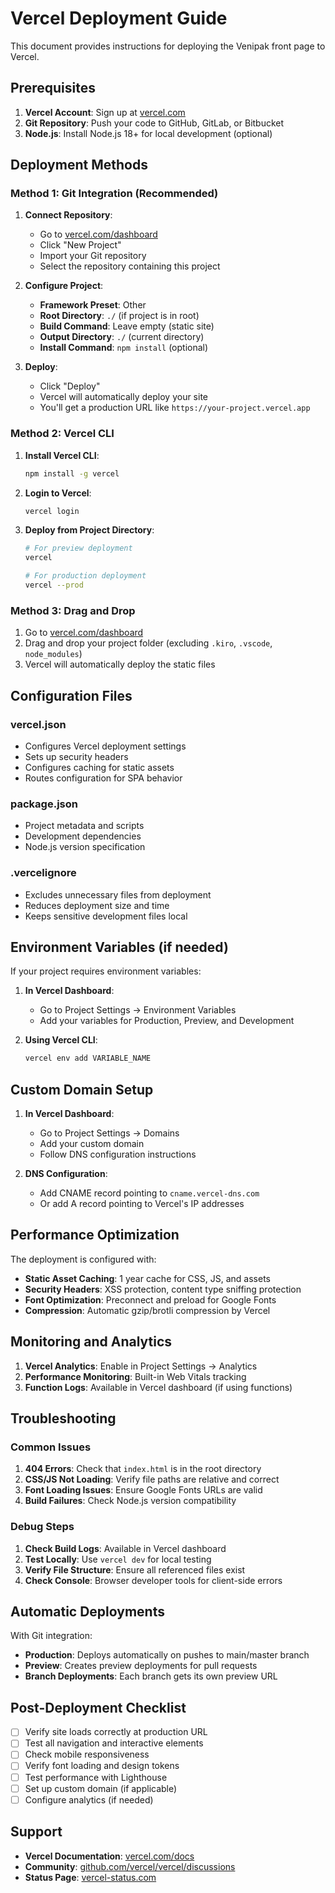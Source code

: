 # Vercel Deployment Guide

This document provides instructions for deploying the Venipak front page to Vercel.

## Prerequisites

1. **Vercel Account**: Sign up at [vercel.com](https://vercel.com)
2. **Git Repository**: Push your code to GitHub, GitLab, or Bitbucket
3. **Node.js**: Install Node.js 18+ for local development (optional)

## Deployment Methods

### Method 1: Git Integration (Recommended)

1. **Connect Repository**:
   - Go to [vercel.com/dashboard](https://vercel.com/dashboard)
   - Click "New Project"
   - Import your Git repository
   - Select the repository containing this project

2. **Configure Project**:
   - **Framework Preset**: Other
   - **Root Directory**: `./` (if project is in root)
   - **Build Command**: Leave empty (static site)
   - **Output Directory**: `./` (current directory)
   - **Install Command**: `npm install` (optional)

3. **Deploy**:
   - Click "Deploy"
   - Vercel will automatically deploy your site
   - You'll get a production URL like `https://your-project.vercel.app`

### Method 2: Vercel CLI

1. **Install Vercel CLI**:
   ```bash
   npm install -g vercel
   ```

2. **Login to Vercel**:
   ```bash
   vercel login
   ```

3. **Deploy from Project Directory**:
   ```bash
   # For preview deployment
   vercel
   
   # For production deployment
   vercel --prod
   ```

### Method 3: Drag and Drop

1. Go to [vercel.com/dashboard](https://vercel.com/dashboard)
2. Drag and drop your project folder (excluding `.kiro`, `.vscode`, `node_modules`)
3. Vercel will automatically deploy the static files

## Configuration Files

### vercel.json
- Configures Vercel deployment settings
- Sets up security headers
- Configures caching for static assets
- Routes configuration for SPA behavior

### package.json
- Project metadata and scripts
- Development dependencies
- Node.js version specification

### .vercelignore
- Excludes unnecessary files from deployment
- Reduces deployment size and time
- Keeps sensitive development files local

## Environment Variables (if needed)

If your project requires environment variables:

1. **In Vercel Dashboard**:
   - Go to Project Settings → Environment Variables
   - Add your variables for Production, Preview, and Development

2. **Using Vercel CLI**:
   ```bash
   vercel env add VARIABLE_NAME
   ```

## Custom Domain Setup

1. **In Vercel Dashboard**:
   - Go to Project Settings → Domains
   - Add your custom domain
   - Follow DNS configuration instructions

2. **DNS Configuration**:
   - Add CNAME record pointing to `cname.vercel-dns.com`
   - Or add A record pointing to Vercel's IP addresses

## Performance Optimization

The deployment is configured with:

- **Static Asset Caching**: 1 year cache for CSS, JS, and assets
- **Security Headers**: XSS protection, content type sniffing protection
- **Font Optimization**: Preconnect and preload for Google Fonts
- **Compression**: Automatic gzip/brotli compression by Vercel

## Monitoring and Analytics

1. **Vercel Analytics**: Enable in Project Settings → Analytics
2. **Performance Monitoring**: Built-in Web Vitals tracking
3. **Function Logs**: Available in Vercel dashboard (if using functions)

## Troubleshooting

### Common Issues

1. **404 Errors**: Check that `index.html` is in the root directory
2. **CSS/JS Not Loading**: Verify file paths are relative and correct
3. **Font Loading Issues**: Ensure Google Fonts URLs are valid
4. **Build Failures**: Check Node.js version compatibility

### Debug Steps

1. **Check Build Logs**: Available in Vercel dashboard
2. **Test Locally**: Use `vercel dev` for local testing
3. **Verify File Structure**: Ensure all referenced files exist
4. **Check Console**: Browser developer tools for client-side errors

## Automatic Deployments

With Git integration:
- **Production**: Deploys automatically on pushes to main/master branch
- **Preview**: Creates preview deployments for pull requests
- **Branch Deployments**: Each branch gets its own preview URL

## Post-Deployment Checklist

- [ ] Verify site loads correctly at production URL
- [ ] Test all navigation and interactive elements
- [ ] Check mobile responsiveness
- [ ] Verify font loading and design tokens
- [ ] Test performance with Lighthouse
- [ ] Set up custom domain (if applicable)
- [ ] Configure analytics (if needed)

## Support

- **Vercel Documentation**: [vercel.com/docs](https://vercel.com/docs)
- **Community**: [github.com/vercel/vercel/discussions](https://github.com/vercel/vercel/discussions)
- **Status Page**: [vercel-status.com](https://vercel-status.com)